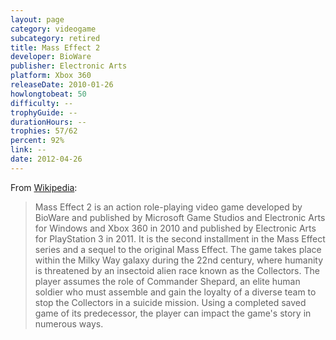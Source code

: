 ```yaml
---
layout: page
category: videogame
subcategory: retired
title: Mass Effect 2
developer: BioWare
publisher: Electronic Arts
platform: Xbox 360
releaseDate: 2010-01-26
howlongtobeat: 50
difficulty: --
trophyGuide: --
durationHours: --
trophies: 57/62
percent: 92%
link: --
date: 2012-04-26
---
```


From [Wikipedia](https://en.wikipedia.org/wiki/Mass_Effect_2):

> Mass Effect 2 is an action role-playing video game developed by BioWare and published by Microsoft Game Studios and Electronic Arts for Windows and Xbox 360 in 2010 and published by Electronic Arts for PlayStation 3 in 2011. It is the second installment in the Mass Effect series and a sequel to the original Mass Effect. The game takes place within the Milky Way galaxy during the 22nd century, where humanity is threatened by an insectoid alien race known as the Collectors. The player assumes the role of Commander Shepard, an elite human soldier who must assemble and gain the loyalty of a diverse team to stop the Collectors in a suicide mission. Using a completed saved game of its predecessor, the player can impact the game's story in numerous ways.
